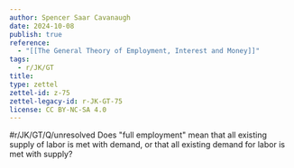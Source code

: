 ```yaml
---
author: Spencer Saar Cavanaugh
date: 2024-10-08
publish: true
reference:
  - "[[The General Theory of Employment, Interest and Money]]"
tags:
  - r/JK/GT
title:
type: zettel
zettel-id: z-75
zettel-legacy-id: r-JK-GT-75
license: CC BY-NC-SA 4.0
---
```


#r/JK/GT/Q/unresolved Does "full employment" mean that all existing supply of labor is met with demand, or that all existing demand for labor is met with supply?
